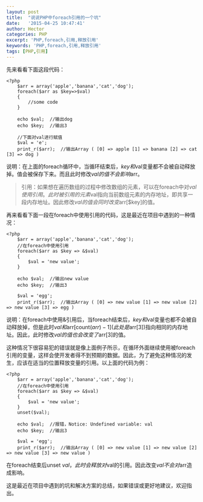 ```yaml
---
layout: post
title:  "说说PHP中foreach引用的一个坑"
date:   '2015-04-25 10:47:41'
author: Hector
categories: PHP
excerpt: 'PHP,foreach,引用,释放引用'
keywords: 'PHP,foreach,引用,释放引用'
tags: [PHP,引用]
---
```


先来看看下面这段代码：
    
    <?php 
        $arr = array('apple','banana','cat','dog');
        foreach($arr as $key=>$val)
        {
            //some code
        }

        echo $val;  //输出dog
        echo $key;  //输出3

        //下面对val进行赋值
        $val = 'e';
        print_r($arr);  //输出Array ( [0] => apple [1] => banana [2] => cat [3] => dog )

<!--more-->

说明：在上面的foreach循环中，当循环结束后，$key和$val变量都不会被自动释放掉。值会被保存下来。而且此时修改$val的值不会影响$arr。

>引用：如果想在遍历数组的过程中修改数组的元素，可以在foreach中对$val使用引用。此时被引用的元素$val指向当前数组元素的内存地址，即共享一段内存地址。因此修改$val的值会同时改变$arr[$key]的值。

再来看看下面一段在foreach中使用引用的代码，这是最近在项目中遇到的一种情况：

    <?php 
        $arr = array('apple','banana','cat','dog');
        //在foreach中使用引用
        foreach($arr as $key => &$val)
        {
            $val = 'new value';
        }

        echo $val;  //输出new value
        echo $key;  //输出3

        $val = 'egg';
        print_r($arr);  //输出Array ( [0] => new value [1] => new value [2] => new value [3] => egg )

说明：在foreach中使用&引用后，当foreach结束后，$key和$val变量也都不会被自动释放掉，但是此时$val和$arr[count($arr) - 1](此处是$arr[3])指向相同的内存地址。因此，此时修改$val的值也会改变了$arr[3]的值。

这种情况下很容易犯的错误就是像上面例子所示，在循环外面继续使用被foreach引用的变量，这样会使开发者得不到预期的数据。因此，为了避免这种情况的发生，应该在适当的位置释放变量的引用。以上面的代码为例：

    <?php 
        $arr = array('apple','banana','cat','dog');
        //在foreach中使用引用
        foreach($arr as $key => &$val)
        {
            $val = 'new value';
        }
        unset($val);

        echo $val;  //报错，Notice: Undefined variable: val
        echo $key;  //输出3

        $val = 'egg'; 
        print_r($arr);  //输出Array ( [0] => new value [1] => new value [2] => new value [3] => new value )
在foreach结束后unset $val，此时会释放对$val的引用。因此改变$val不会对$arr造成影响。

这是最近在项目中遇到的坑和解决方案的总结，如果错误或更好地建议，欢迎指出。